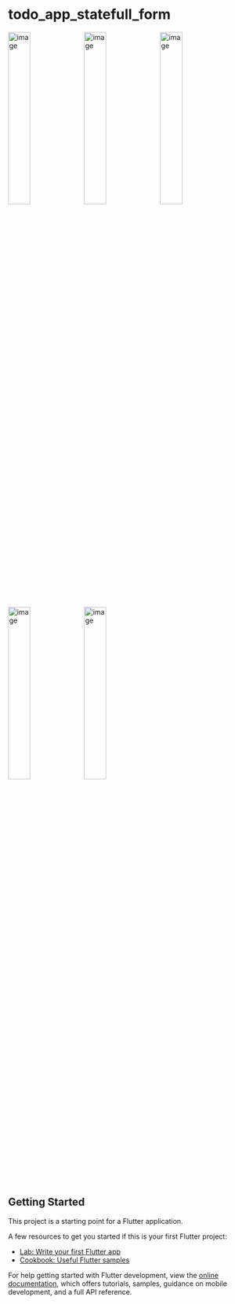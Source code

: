 # todo_app_statefull_form

<img src="https://github.com/user-attachments/assets/77ecf4ee-ddfc-4f11-9d58-fa8280879e51" alt="image" style="width:30%;"/>
<img src="https://github.com/user-attachments/assets/f6c9a263-9482-4a4c-8b7c-dc5bd7c9b0c4" alt="image" style="width:30%;"/>
<img src="https://github.com/user-attachments/assets/2a1b5f4a-0215-41d0-b0eb-c17ec5ee6e75" alt="image" style="width:30%;"/>
<img src="https://github.com/user-attachments/assets/a930f78b-54dd-45e3-9d9b-1a17dca56798" alt="image" style="width:30%;"/>
<img src="https://github.com/user-attachments/assets/27662b6a-9ca4-4e13-9724-ea85c2aaa341" alt="image" style="width:30%;"/>


## Getting Started

This project is a starting point for a Flutter application.

A few resources to get you started if this is your first Flutter project:

- [Lab: Write your first Flutter app](https://docs.flutter.dev/get-started/codelab)
- [Cookbook: Useful Flutter samples](https://docs.flutter.dev/cookbook)

For help getting started with Flutter development, view the
[online documentation](https://docs.flutter.dev/), which offers tutorials,
samples, guidance on mobile development, and a full API reference.
